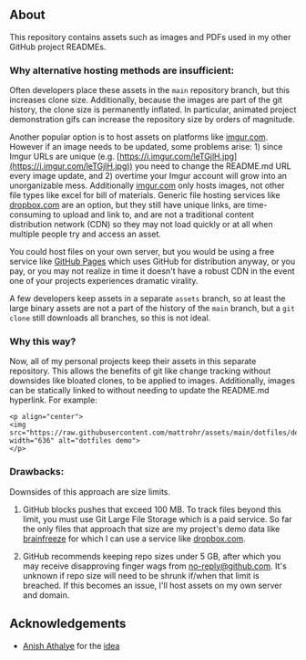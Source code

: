 ## About

This repository contains assets such as images and PDFs used in my other GitHub project READMEs.

### Why alternative hosting methods are insufficient:

Often developers place these assets in the `main` repository branch, but this increases clone size. Additionally, because the images are part of the git history, the clone size is permanently inflated. In particular, animated project demonstration gifs can increase the repository size by orders of magnitude.

Another popular option is to host assets on platforms like [imgur.com](www.imgur.com). However if an image needs to be updated, some problems arise: 1) since Imgur URLs are unique (e.g. [https://i.imgur.com/leTGjlH.jpg](https://i.imgur.com/leTGjlH.jpg)) you need to change the README.md URL every image update, and 2) overtime your Imgur account will grow into an unorganizable mess. Additionally [imgur.com](www.imgur.com) only hosts images, not other file types like excel for bill of materials. Generic file hosting services like [dropbox.com](www.dropbox.com) are an option, but they still have unique links, are time-consuming to upload and link to, and are not a traditional content distribution network (CDN) so they may not load quickly or at all when multiple people try and access an asset.

You could host files on your own server, but you would be using a free service like [GitHub Pages](https://pages.github.com) which uses GitHub for distribution anyway, or you pay, or you may not realize in time it doesn't have a robust CDN in the event one of your projects experiences dramatic virality.

A few developers keep assets in a separate `assets` branch, so at least the large binary assets are not a part of the history of the `main` branch, but a `git clone` still downloads all branches, so this is not ideal.

### Why this way?

Now, all of my personal projects keep their assets in this separate repository. This allows the benefits of git like change tracking without downsides like bloated clones, to be applied to images. Additionally, images can be statically linked to without needing to update the README.md hyperlink. For example:
```
<p align="center">
<img src="https://raw.githubusercontent.com/mattrohr/assets/main/dotfiles/demo.gif" width="636" alt="dotfiles demo">
</p>
```

### Drawbacks:
Downsides of this approach are size limits. 

1) GitHub blocks pushes that exceed 100 MB. To track files beyond this limit, you must use Git Large File Storage which is a paid service. So far the only files that approach that size are my project's demo data like [brainfreeze](https://github.com/mattrohr/brainfreeze) for which I can use a service like [dropbox.com](www.dropbox.com).

2) GitHub recommends keeping repo sizes under 5 GB, after which you may receive disapproving finger wags from no-reply@github.com. It's unknown if repo size will need to be shrunk if/when that limit is breached. If this becomes an issue, I'll host assets on my own server and domain.

## Acknowledgements
- [Anish Athalye](https://github.com/anishathalye) for the [idea](https://github.com/anishathalye/assets)